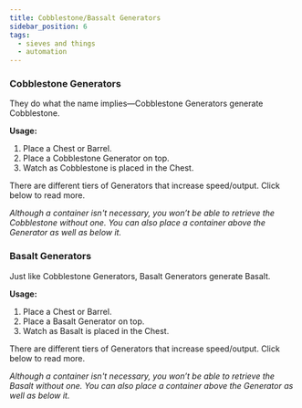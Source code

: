 ```yaml
---
title: Cobblestone/Bassalt Generators
sidebar_position: 6
tags:
  - sieves and things
  - automation
---
```


### Cobblestone Generators

They do what the name implies—Cobblestone Generators generate Cobblestone.

**Usage:**

1. Place a Chest or Barrel.
2. Place a Cobblestone Generator on top.
3. Watch as Cobblestone is placed in the Chest.

There are different tiers of Generators that increase speed/output. Click below to read more.

*Although a container isn't necessary, you won’t be able to retrieve the Cobblestone without one. You can also place a container above the Generator as well as below it.*

### Basalt Generators

Just like Cobblestone Generators, Basalt Generators generate Basalt.

**Usage:**

1. Place a Chest or Barrel.
2. Place a Basalt Generator on top.
3. Watch as Basalt is placed in the Chest.

There are different tiers of Generators that increase speed/output. Click below to read more.

*Although a container isn't necessary, you won’t be able to retrieve the Basalt without one. You can also place a container above the Generator as well as below it.*
